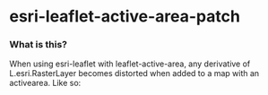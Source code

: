 # esri-leaflet-active-area-patch

### What is this?
When using esri-leaflet with leaflet-active-area, any derivative of L.esri.RasterLayer becomes distorted when added to a map with an activearea.  Like so:


